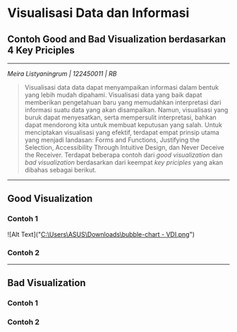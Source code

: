 # Visualisasi Data dan Informasi
## Contoh Good and Bad Visualization berdasarkan 4 Key Priciples

---
*Meira Listyaningrum | 122450011 | RB*

>Visualisasi data data dapat menyampaikan informasi dalam bentuk yang lebih mudah dipahami.
Visualisasi data yang baik dapat memberikan pengetahuan baru yang memudahkan interpretasi dari informasi suatu data yang akan disampaikan.
Namun, visualisasi yang buruk dapat menyesatkan, serta mempersulit interpretasi, bahkan dapat mendorong kita untuk membuat keputusan yang salah.
Untuk menciptakan visualisasi yang efektif, terdapat empat prinsip utama yang menjadi landasan: Forms and Functions, Justifying the Selection, Accessibility Through Intuitive Design, dan Never Deceive the Receiver.
Terdapat beberapa contoh dari *good visualization* dan *bad visualization* berdasarkan dari keempat *key priciples* yang akan dibahas sebagai berikut. 
---

## Good Visualization

### Contoh 1
![Alt Text]("[C:\Users\ASUS\Downloads\bubble-chart - VDI.png](https://www.visualcapitalist.com/the-50-most-visited-websites-in-the-world/ )")


### Contoh 2


---
## Bad Visualization

### Contoh 1


### Contoh 2
